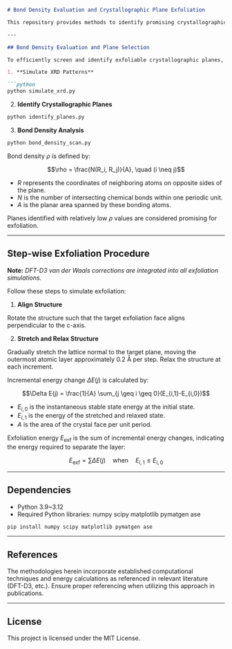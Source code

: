 ````markdown
# Bond Density Evaluation and Crystallographic Plane Exfoliation

This repository provides methods to identify promising crystallographic planes for exfoliation in non-van der Waals (non-vdW) bulk materials by evaluating bond density and systematically performing structural exfoliation simulations.

---

## Bond Density Evaluation and Plane Selection

To efficiently screen and identify exfoliable crystallographic planes, the following steps are employed:

1. **Simulate XRD Patterns**

```python
python simulate_xrd.py
````

2. **Identify Crystallographic Planes**

```bash
python identify_planes.py
```

3. **Bond Density Analysis**

```bash
python bond_density_scan.py
```

Bond density $\rho$ is defined by:

```math
\rho = \frac{N(R_i, R_j)}{A}, \quad (i \neq j)
```

* $R$ represents the coordinates of neighboring atoms on opposite sides of the plane.
* $N$ is the number of intersecting chemical bonds within one periodic unit.
* $A$ is the planar area spanned by these bonding atoms.

Planes identified with relatively low $\rho$ values are considered promising for exfoliation.

---

## Step-wise Exfoliation Procedure

**Note:** *DFT-D3 van der Waals corrections are integrated into all exfoliation simulations.*

Follow these steps to simulate exfoliation:

1. **Align Structure**

Rotate the structure such that the target exfoliation face aligns perpendicular to the c-axis.

2. **Stretch and Relax Structure**

Gradually stretch the lattice normal to the target plane, moving the outermost atomic layer approximately 0.2 Å per step. Relax the structure at each increment.

Incremental energy change $\Delta E(j)$ is calculated by:

```math
\Delta E(j) = \frac{1}{A} \sum_{j \geq i \geq 0}(E_{i,1}-E_{i,0})
```

* $E_{i,0}$ is the instantaneous stable state energy at the initial state.
* $E_{i,1}$ is the energy of the stretched and relaxed state.
* $A$ is the area of the crystal face per unit period.

Exfoliation energy $E_{\text{exf}}$ is the sum of incremental energy changes, indicating the energy required to separate the layer:

```math
E_{\text{exf}} = \sum \Delta E(j) \quad \text{when} \quad E_{i,1} \leq E_{i,0}
```

---

## Dependencies

* Python 3.9~3.12
* Required Python libraries: numpy scipy matplotlib pymatgen ase

```bash
pip install numpy scipy matplotlib pymatgen ase
```

---

## References

The methodologies herein incorporate established computational techniques and energy calculations as referenced in relevant literature (DFT-D3, etc.). Ensure proper referencing when utilizing this approach in publications.

---

## License

This project is licensed under the MIT License.

```
```
